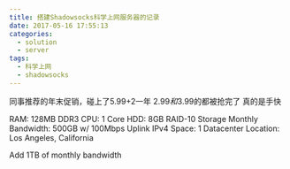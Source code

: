 ```yaml
---
title: 搭建Shadowsocks科学上网服务器的记录
date: 2017-05-16 17:55:13
categories:
  - solution
  - server
tags:
  - 科学上网
  - shadowsocks
---
```

同事推荐的年末促销，碰上了$5.99+$2一年
$2.99和$3.99的都被抢完了 真的是手快

RAM: 128MB DDR3
CPU: 1 Core
HDD: 8GB RAID-10 Storage
Monthly Bandwidth: 500GB w/ 100Mbps Uplink
IPv4 Space: 1
Datacenter Location: Los Angeles, California

Add 1TB of monthly bandwidth